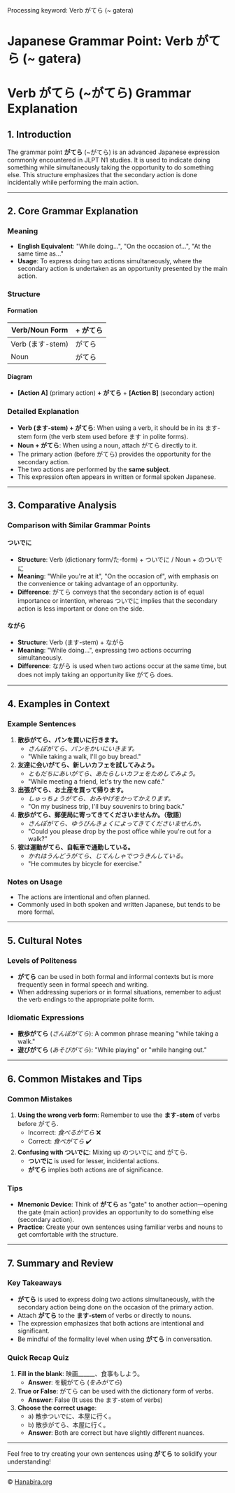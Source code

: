 Processing keyword: Verb がてら (~ gatera)
# Japanese Grammar Point: Verb がてら (~ gatera)
# Verb がてら (~がてら) Grammar Explanation
## 1. Introduction
The grammar point **がてら** (~がてら) is an advanced Japanese expression commonly encountered in JLPT N1 studies. It is used to indicate doing something while simultaneously taking the opportunity to do something else. This structure emphasizes that the secondary action is done incidentally while performing the main action.

---
## 2. Core Grammar Explanation
### Meaning
- **English Equivalent**: "While doing...", "On the occasion of...", "At the same time as..."
- **Usage**: To express doing two actions simultaneously, where the secondary action is undertaken as an opportunity presented by the main action.
### Structure
#### Formation
| **Verb/Noun Form**    | **+ がてら** |
|-----------------------|--------------|
| Verb (ます-stem)       | がてら       |
| Noun                  | がてら       |
#### Diagram
- **[Action A]** (primary action) **+ がてら** + **[Action B]** (secondary action)
### Detailed Explanation
- **Verb (ます-stem) + がてら**: When using a verb, it should be in its ます-stem form (the verb stem used before ます in polite forms).
- **Noun + がてら**: When using a noun, attach がてら directly to it.
- The primary action (before がてら) provides the opportunity for the secondary action.
- The two actions are performed by the **same subject**.
- This expression often appears in written or formal spoken Japanese.
---
## 3. Comparative Analysis
### Comparison with Similar Grammar Points
#### ついでに
- **Structure**: Verb (dictionary form/た-form) + ついでに / Noun + のついでに
- **Meaning**: "While you're at it", "On the occasion of", with emphasis on the convenience or taking advantage of an opportunity.
- **Difference**: がてら conveys that the secondary action is of equal importance or intention, whereas ついでに implies that the secondary action is less important or done on the side.
#### ながら
- **Structure**: Verb (ます-stem) + ながら
- **Meaning**: "While doing...", expressing two actions occurring simultaneously.
- **Difference**: ながら is used when two actions occur at the same time, but does not imply taking an opportunity like がてら does.
---
## 4. Examples in Context
### Example Sentences
1. **散歩がてら、パンを買いに行きます。**
   - *さんぽがてら、パンをかいにいきます。*
   - "While taking a walk, I'll go buy bread."
2. **友達に会いがてら、新しいカフェを試してみよう。**
   - *ともだちにあいがてら、あたらしいカフェをためしてみよう。*
   - "While meeting a friend, let's try the new café."
3. **出張がてら、お土産を買って帰ります。**
   - *しゅっちょうがてら、おみやげをかってかえります。*
   - "On my business trip, I'll buy souvenirs to bring back."
4. **散歩がてら、郵便局に寄ってきてくださいませんか。（敬語）**
   - *さんぽがてら、ゆうびんきょくによってきてくださいませんか。*
   - "Could you please drop by the post office while you're out for a walk?"
5. **彼は運動がてら、自転車で通勤している。**
   - *かれはうんどうがてら、じてんしゃでつうきんしている。*
   - "He commutes by bicycle for exercise."
### Notes on Usage
- The actions are intentional and often planned.
- Commonly used in both spoken and written Japanese, but tends to be more formal.
---
## 5. Cultural Notes
### Levels of Politeness
- **がてら** can be used in both formal and informal contexts but is more frequently seen in formal speech and writing.
- When addressing superiors or in formal situations, remember to adjust the verb endings to the appropriate polite form.
### Idiomatic Expressions
- **散歩がてら** (*さんぽがてら*): A common phrase meaning "while taking a walk."
- **遊びがてら** (*あそびがてら*): "While playing" or "while hanging out."
---
## 6. Common Mistakes and Tips
### Common Mistakes
1. **Using the wrong verb form**: Remember to use the **ます-stem** of verbs before がてら.
   - Incorrect: *食べるがてら* ❌
   - Correct: *食べがてら* ✔️
2. **Confusing with ついでに**: Mixing up のついでに and がてら.
   - **ついでに** is used for lesser, incidental actions.
   - **がてら** implies both actions are of significance.
### Tips
- **Mnemonic Device**: Think of **がてら** as "gate" to another action—opening the gate (main action) provides an opportunity to do something else (secondary action).
- **Practice**: Create your own sentences using familiar verbs and nouns to get comfortable with the structure.
---
## 7. Summary and Review
### Key Takeaways
- **がてら** is used to express doing two actions simultaneously, with the secondary action being done on the occasion of the primary action.
- Attach **がてら** to the **ます-stem** of verbs or directly to nouns.
- The expression emphasizes that both actions are intentional and significant.
- Be mindful of the formality level when using **がてら** in conversation.
### Quick Recap Quiz
1. **Fill in the blank**: 映画______、食事もしよう。
   - **Answer**: を観がてら (*をみがてら*)
2. **True or False**: がてら can be used with the dictionary form of verbs.
   - **Answer**: False (It uses the ます-stem of verbs)
3. **Choose the correct usage**:
   - a) 散歩ついでに、本屋に行く。
   - b) 散歩がてら、本屋に行く。
   - **Answer**: Both are correct but have slightly different nuances.
---
Feel free to try creating your own sentences using **がてら** to solidify your understanding!


---

© [Hanabira.org](https://hanabira.org)
